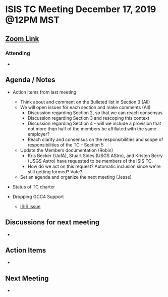 # ISIS TC Meeting December 17, 2019 @12PM MST

## [Zoom Link](https://zoom.us/j/655749457)

### Attending
 -

## Agenda / Notes
  - Action items from last meeting
    - Think about and comment on the Bulleted list in Section 3 (All)
    - We will open issues for each section and make comments (All)
        - Discussion regarding Section 2, so that we can reach consensus
        - Discussion regarding Section 3 and rescoping this context
        - Discussion regarding Section 4 - will we include a provision that not more thqn half of the members be affiliated with the same employer?
        - Reach clarity and consensus on the responsibilities and scope of responsibilities of the TC - Section 5
    - Update the Members documentation (Robin)
        - Kris Becker (UofA), Stuart Sides (USGS AStro), and Kristen Berry (USGS Astro) have requested to be members of the ISIS TC.
        - How do we act on this request?  Automatic inclusion since we're still getting formed?  Vote?  
    - Set an agenda and organize the next meeting (Jesse)

  - Status of TC charter

  - Dropping GCC4 Support
    - [ISIS issue](https://github.com/USGS-Astrogeology/ISIS3/issues/3566)

## Discussions for next meeting
  -

## Action Items
  -

## Next Meeting
  -
